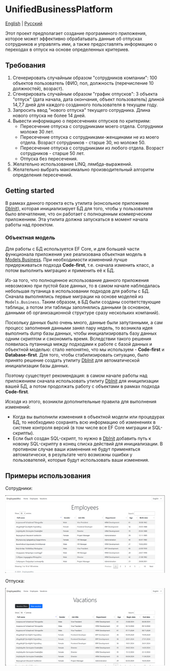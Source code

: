 # UnifiedBusinessPlatform

[English](README.md) | [Русский](README.ru.md)

Этот проект предполагает создание программного приложения, которое может эффективно обрабатывать данные об отпусках сотрудников и управлять ими, а также предоставлять информацию о переходах в отпуск на основе определенных критериев.

## Требования

1. Сгенерировать случайным образом "сотрудников компании": 100 объектов пользователь (ФИО, пол, должность (перечисление 10 должностей), возраст). 
2. Сгенерировать случайным образом "график отпусков": 3 объекта "отпуск" (дата начала, дата окончания, объект пользователь) длиной 14,7,7 дней для каждого созданного пользователя в текущем году. 
3. Запросить ввод "нового отпуска" текущего сотрудника. Длина нового отпуска не более 14 дней. 
4. Вывести информацию о пересечениях отпусков по критериям: 
    - Пересечение отпуска с сотрудниками моего отдела. Сотрудники моложе 30 лет. 
    - Пересечение отпуска с сотрудниками-женщинами не из моего отдела. Возраст сотрудников - старше 30, но моложе 50. 
    - Пересечение отпуска с сотрудниками из любого отдела. Возраст сотрудников - старше 50 лет. 
    - Отпуска без пересечения. 
5. Желательно использование LINQ, лямбда-выражений.
6. Желательно выбрать максимально производительный алгоритм определения пересечений. 

## Getting started

В рамках данного проекта есть утилита (консольное приложение [DbInit](WorkflowLib.UnifiedBusinessPlatform.DbInit)), которая инициализирует БД для того, чтобы у пользователя было впечатление, что он работает с полноценным коммерческим приложением. Эта утилита должна запускаться в момент начала работы над проектом.

### Объектная модель

Для работы с БД используется EF Core, и для большей части функционала приложения уже реализована объектная модель в [Models.Business](../Shared/Models.Business). При необходимости изменений лучше придерживаться подхода **Code-first**, т.е. сначала изменить класс, а потом выполнить миграцию и применить её к БД.

Из-за того, что полноценное использование данного приложения невозможно при пустой базе данных, то в самом начале наблюдалась небольшая путаница в использовании подходов для работы с БД. Сначала выполнялись первые миграции на основе моделей из `Models.Business`. Таким образом, в БД были созданы соответствующие таблицы, а потом эти таблицы заполнялись данными (в основном, данными об организационной структуре сразу нескольких компаний).

Поскольку данных было очень много, данные были запутанными, а сам процесс заполнения данными занял пару недель, то возникла идея выполнить dump базы данных, чтобы инициализировать базу данных одним скриптом и сэкономить время. Вследствии такого решения появилась путанница между подходами к работе с базой данных и объектной моделью: стало непонятно, что мы используем - **Code-first** и **Database-first**. Для того, чтобы стабилизировать ситуацию, было принято решение создать утилиту [DbInit](WorkflowLib.UnifiedBusinessPlatform.DbInit) для автоматической инициализации базы данных. 

Поэтому существует рекомендация: в самом начале работы над приложением сначала использовать утилиту [DbInit](WorkflowLib.UnifiedBusinessPlatform.DbInit) для иницилизации вашей БД, а потом продолжать работу с объектами в рамках подхода **Code-first**.

Исходя из этого, возникли дополнительные правила для выполнения изменений:

- Когда вы выполнили изменения в объектной модели или процедурах БД, то необходимо сохранять всю информацию об изменениях в системе контроля версий (в том числе все EF Core миграции и SQL-скрипты).
- Если был создан SQL-скрипт, то нужно в [DbInit](WorkflowLib.UnifiedBusinessPlatform.DbInit) добавить путь к новому SQL-скрипту в конец списка действий для инициализации. В противном случае ваши изменения не будут применяться автоматически, в результате чего возможны ошибки у пользователей, которые будут использовать ваши изменения.

## Примеры использования

Сотрудники:

![employees_nofilter](../../docs/img/examples/UnifiedBusinessPlatform/employees_nofilter.png)

Отпуска:

![vacations_nofilter](../../docs/img/examples/UnifiedBusinessPlatform/vacations_nofilter.png)
